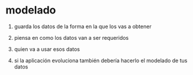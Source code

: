 # modelado

1. guarda los datos de la forma en la que los vas a obtener

2. piensa en como los datos van a ser requeridos

3. quien va a usar esos datos

4. si la aplicación evoluciona también debería hacerlo el modelado de tus datos